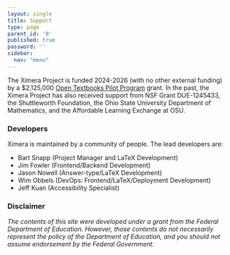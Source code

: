 ```yaml
---
layout: single
title: Support
type: page
parent_id: '0'
published: true
password: ''
sidebar:
  nav: "menu"
---
```



The Ximera Project is funded 2024-2026 (with no other external funding) by a $2,125,000 [Open Textbooks Pilot
Program](https://www2.ed.gov/programs/otp/index.html)  grant. In the past, the Ximera Project has also received support from NSF Grant DUE-1245433, the Shuttleworth Foundation, the Ohio State University Department of Mathematics, and the Affordable Learning Exchange at OSU.


### Developers

Ximera is maintained by a community of people. The lead developers are:

- Bart Snapp (Project Manager and LaTeX Development)
- Jim Fowler (Frontend/Backend Development)
- Jason Nowell (Answer-type/LaTeX Development)
- Wim Obbels (DevOps: Frontend/LaTeX/Deployment Development)
- Jeff Kuan (Accessibility Specialist)



### Disclaimer

_The contents of this site were developed under a grant from the Federal
Department of Education. However, those contents do not necessarily
represent the policy of the Department of Education, and you should
not assume endorsement by the Federal Government._